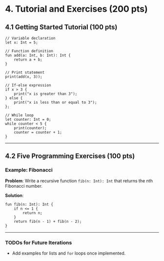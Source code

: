 # 4. Tutorial and Exercises (200 pts)

## 4.1 Getting Started Tutorial (100 pts)

```superclean
// Variable declaration
let x: Int = 5;

// Function definition
fun add(a: Int, b: Int): Int {
    return a + b;
}

// Print statement
print(add(x, 3));

// If-else expression
if x > 3 {
    print("x is greater than 3");
} else {
    print("x is less than or equal to 3");
};

// While loop
let counter: Int = 0;
while counter < 5 {
    print(counter);
    counter = counter + 1;
}
```

---

## 4.2 Five Programming Exercises (100 pts)

### Example: Fibonacci

**Problem**: Write a recursive function `fib(n: Int): Int` that returns the nth Fibonacci number.

**Solution**:

```superclean
fun fib(n: Int): Int {
    if n <= 1 {
        return n;
    }
    return fib(n - 1) + fib(n - 2);
}
```

---

### **TODOs for Future Iterations**

- Add examples for lists and `for` loops once implemented.
